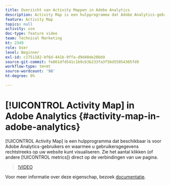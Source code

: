 ```yaml
---
title: Overzicht van Activity Mappen in Adobe Analytics
description: Activity Map is een hulpprogramma dat Adobe Analytics-gebruikers kunnen gebruiken om gebruikersgegevens rechtstreeks op uw website te visualiseren. Zie het aantal klikken (of andere metriek) direct op de verbindingen van uw pagina.
feature: Activity Map
topics: null
activity: use
doc-type: feature video
team: Technical Marketing
kt: 2349
role: User
level: Beginner
exl-id: c1751182-bf6d-441b-9ffa-d9d40de20bb9
source-git-commit: fe861dfd541c1b9cb3b233fa3f56d55054305fd9
workflow-type: tm+mt
source-wordcount: '98'
ht-degree: 0%

---
```


# [!UICONTROL Activity Map] in Adobe Analytics {#activity-map-in-adobe-analytics}

[!UICONTROL Activity Map] is een hulpprogramma dat beschikbaar is voor Adobe Analytics-gebruikers en waarmee u gebruikersgegevens rechtstreeks op uw website kunt visualiseren. Zie het aantal klikken (of andere [!UICONTROL metrics]) direct op de verbindingen van uw pagina.

>[!VIDEO](https://video.tv.adobe.com/v/25451/?quality=12)

Voor meer informatie over deze eigenschap, bezoek [documentatie](https://experienceleague.adobe.com/docs/analytics/analyze/activity-map/activity-map.html?lang=en).
